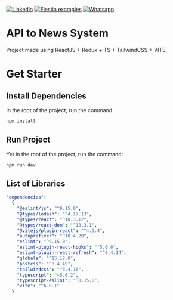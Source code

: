 [![Linkedin](https://img.shields.io/static/v1.svg?logo=linkedin&color=f78A38&labelColor=083468&logoColor=ffffff&style=for-the-badge&label=Linkedin&message=Public)](https://www.linkedin.com/in/####/) [![Elestio examples](https://img.shields.io/static/v1.svg?logo=github&color=f78A38&labelColor=083468&logoColor=ffffff&style=for-the-badge&label=github&message=open%20source)](https://github.com/####) [![Whatsapp](https://img.shields.io/static/v1.svg?logo=whatsapp&color=f78A38&labelColor=083468&logoColor=ffffff&style=for-the-badge&label=Whatsapp&message=Tirar%20Dúvidas)](https://api.whatsapp.com/send?phone=55####)

# API to News System

Project made using ReactJS + Redux + TS + TailwindCSS + VITE.

# Get Starter

## Install Dependencies

In the root of the project, run the command:

```bash
npm install
```

## Run Project

Yet in the root of the project, run the command:

```bash
npm run dev
```

## List of Libraries

```yaml
"dependencies":
  {
    "@eslint/js": "^9.15.0",
    "@types/lodash": "^4.17.13",
    "@types/react": "^18.3.12",
    "@types/react-dom": "^18.3.1",
    "@vitejs/plugin-react": "^4.3.4",
    "autoprefixer": "^10.4.20",
    "eslint": "^9.15.0",
    "eslint-plugin-react-hooks": "^5.0.0",
    "eslint-plugin-react-refresh": "^0.4.14",
    "globals": "^15.12.0",
    "postcss": "^8.4.49",
    "tailwindcss": "^3.4.16",
    "typescript": "~5.6.2",
    "typescript-eslint": "^8.15.0",
    "vite": "^6.0.1"
  }
```
